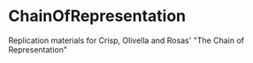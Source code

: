 # ChainOfRepresentation
Replication materials for Crisp, Olivella and Rosas' "The Chain of Representation" 
